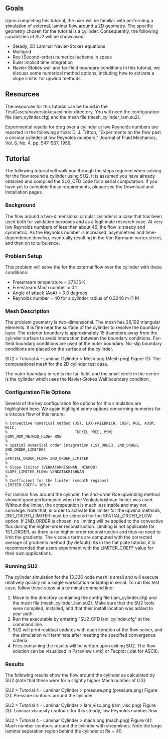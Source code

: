 ## Goals

Upon completing this tutorial, the user will be familiar with performing a simulation of external, laminar flow around a 2D geometry. The specific geometry chosen for the tutorial is a cylinder. Consequently, the following capabilities of SU2 will be showcased:
- Steady, 2D Laminar Navier-Stokes equations 
- Multigrid
- Roe (Second-order) numerical scheme in space
- Euler implicit time integration
- Navier-Stokes wall and far-field boundary conditions
In this tutorial, we discuss some numerical method options, including how to activate a slope limiter for upwind methods.

## Resources

The resources for this tutorial can be found in the TestCases/navierstokes/cylinder directory. You will need the configuration file (lam_cylinder.cfg) and the mesh file (mesh_cylinder_lam.su2).

Experimental results for drag over a cylinder at low Reynolds numbers are reported in the following article:
D. J. Tritton, "Experiments on the flow past a circular cylinder at low Reynolds numbers," Journal of Fluid Mechanics, Vol. 6, No. 4, pp. 547-567, 1959. 

## Tutorial

The following tutorial will walk you through the steps required when solving for the flow around a cylinder using SU2. It is assumed you have already obtained and compiled the SU2_CFD code for a serial computation. If you have yet to complete these requirements, please see the Download and Installation pages.

### Background

The flow around a two-dimensional circular cylinder is a case that has been used both for validation purposes and as a legitimate research case. At very low Reynolds numbers of less than about 46, the flow is steady and symmetric. As the Reynolds number is increased, asymmetries and time-dependence develop, eventually resulting in the Von Karmann vortex street, and then on to turbulence.

### Problem Setup

This problem will solve the for the external flow over the cylinder with these conditions:
- Freestream temperature = 273.15 K
- Freestream Mach number = 0.1
- Angle of attack (AoA) = 0.0 degrees
- Reynolds number = 40 for a cylinder radius of 0.3048 m (1 ft)

### Mesh Description

The problem geometry is two-dimensional. The mesh has 26,192 triangular elements. It is fine near the surface of the cylinder to resolve the boundary layer. The exterior boundary is approximately 15 diameters away from the cylinder surface to avoid interaction between the boundary conditions. Far-field boundary conditions are used at the outer boundary. No-slip boundary conditions are placed on the surface of the cylinder. 

SU2 > Tutorial 4 - Laminar Cylinder > Mesh.png (Mesh.png)
Figure (1): The computational mesh for the 2D cylinder test case. 

The outer boundary in red is the far-field, and the small circle in the center is the cylinder which uses the Navier-Stokes Wall boundary condition.

### Configuration File Options

Several of the key configuration file options for this simulation are highlighted here. We again highlight some options concerning numerics for a viscous flow of this nature:
```
% Convective numerical method (JST, LAX-FRIEDRICH, CUSP, ROE, AUSM, HLLC,
%                              TURKEL_PREC, MSW)
CONV_NUM_METHOD_FLOW= ROE
%
% Spatial numerical order integration (1ST_ORDER, 2ND_ORDER, 2ND_ORDER_LIMITER)
%
SPATIAL_ORDER_FLOW= 2ND_ORDER_LIMITER
%
% Slope limiter (VENKATAKRISHNAN, MINMOD)
SLOPE_LIMITER_FLOW= VENKATAKRISHNAN
%
% Coefficient for the limiter (smooth regions)
LIMITER_COEFF= 100.0
```
For laminar flow around the cylinder, the 2nd-order Roe upwinding method showed good performance when the Venkatakrishnan limiter was used. Without the limiter, the computation is much less stable and may not converge. Note that, in order to activate the limiter for the upwind methods, 2ND_ORDER_LIMITER must be selected for the SPATIAL_ORDER_FLOW option. If 2ND_ORDER is chosen, no limiting will be applied to the convective flux during the higher-order reconstruction. Limiting is not applicable for 1ST_ORDER, as there is no higher-order reconstruction and thus no need to limit the gradients. The viscous terms are computed with the corrected average of gradients method (by default). As in the flat plate tutorial, it is recommended that users experiment with the LIMITER_COEFF value for their own applications.

### Running SU2

The cylinder simulation for the 13,336 node mesh is small and will execute relatively quickly on a single workstation or laptop in serial. To run this test case, follow these steps at a terminal command line:
 1. Move to the directory containing the config file (lam_cylinder.cfg) and the mesh file (mesh_cylinder_lam.su2). Make sure that the SU2 tools were compiled, installed, and that their install location was added to your path.
 2. Run the executable by entering "SU2_CFD lam_cylinder.cfg" at the command line.
 3. SU2 will print residual updates with each iteration of the flow solver, and the simulation will terminate after meeting the specified convergence criteria.
 4. Files containing the results will be written upon exiting SU2. The flow solution can be visualized in ParaView (.vtk) or Tecplot (.dat for ASCII).

### Results

The following results show the flow around the cylinder as calculated by SU2 (note that these were for a slightly higher Mach number of 0.3).

SU2 > Tutorial 4 - Laminar Cylinder > pressure.png (pressure.png)
Figure (2): Pressure contours around the cylinder.

SU2 > Tutorial 4 - Laminar Cylinder > lam_visc.png (lam_visc.png)
Figure (3): Laminar viscosity contours for this steady, low Reynolds number flow.

SU2 > Tutorial 4 - Laminar Cylinder > mach.png (mach.png)
Figure (4): Mach number contours around the cylinder with streamlines. Note the large laminar separation region behind the cylinder at Re = 40.